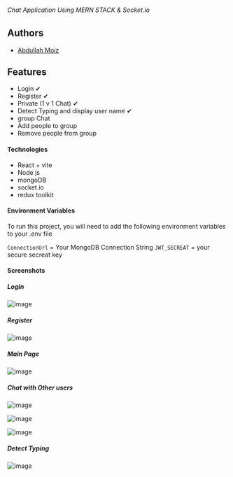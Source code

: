 ###### Chat Application Using MERN STACK & Socket.io


## Authors

- [Abdullah Moiz](https://www.github.com/Abdullah-moiz)

## Features
- Login ✔
- Register ✔
- Private (1 v 1 Chat) ✔
- Detect Typing and display user name ✔
- group Chat
- Add people to group
- Remove people from group



#### Technologies

- React + vite
- Node js
- mongoDB
- socket.io
- redux toolkit

  
#### Environment Variables

To run this project, you will need to add the following environment variables to your .env file

`ConnectionUrl` = Your MongoDB Connection String
`JWT_SECREAT` = your secure secreat key

#### Screenshots

##### Login
![image](https://github.com/Abdullah-moiz/mern-chat-app/assets/90745903/0056809a-20d5-48cd-a119-e49615429df5)

##### Register
![image](https://github.com/Abdullah-moiz/mern-chat-app/assets/90745903/51c8e448-c88a-4a7e-aaf5-32045c72d0cb)

##### Main Page
![image](https://github.com/Abdullah-moiz/mern-chat-app/assets/90745903/fc840de4-5a70-4214-8214-6171f518f0c7)


##### Chat with Other users
![image](https://github.com/Abdullah-moiz/mern-chat-app/assets/90745903/1e285977-2e50-455f-9e3d-f1e04d79f9fe)

![image](https://github.com/Abdullah-moiz/mern-chat-app/assets/90745903/8f252093-4a08-4f5c-8476-c728e016ed2b)

![image](https://github.com/Abdullah-moiz/mern-chat-app/assets/90745903/ad51591d-18ee-43d1-92fa-1c30601cc162)







##### Detect Typing
![image](https://github.com/Abdullah-moiz/mern-chat-app/assets/90745903/da86dbec-a7ed-4178-b4d1-9a7c123c1312)


  
